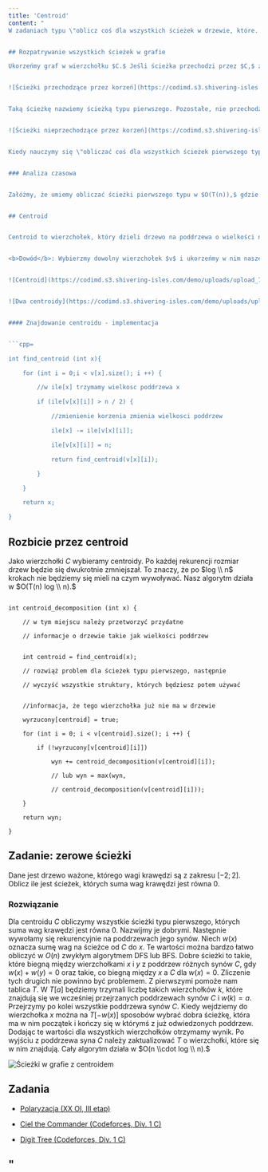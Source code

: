 ```yaml
---
title: 'Centroid'
content: "
W zadaniach typu \"oblicz coś dla wszystkich ścieżek w drzewie, które...\" bardzo przydatna okazuje się technika rozbicia przez centroid - dziel i zwyciężaj na drzewie.


## Rozpatrywanie wszystkich ścieżek w grafie

Ukorzeńmy graf w wierzchołku $C.$ Jeśli ścieżka przechodzi przez $C,$ zaczyna się w poddrzewie jednego z jego synów i kończy albo w $C,$ albo w poddrzewie innego syna $C.$


![Ścieżki przechodzące przez korzeń](https://codimd.s3.shivering-isles.com/demo/uploads/upload_a5f196a345f8396067e943edfb219cec.png)


Taką ścieżkę nazwiemy ścieżką typu pierwszego. Pozostałe, nie przechodzące przez $C,$ nazwiemy ścieżkami typu drugiego. Znajdują się one w całości, w poddrzewie jednego z synów $C.$


![Ścieżki nieprzechodzące przez korzeń](https://codimd.s3.shivering-isles.com/demo/uploads/upload_4f269887d1b97a398f5b6698dbeb0375.png)


Kiedy nauczymy się \"obliczać coś dla wszystkich ścieżek pierwszego typu w drzewie, które...\", moglibyśmy to zrobić, następnie usunąć $C$ z drzewa i wywołać się rekurencyjnie na poddrzewach jego synów. Jest tak dlatego, że dla każdej ścieżki drugiego typu można wybrać inny wierzchołek $C$ tak, by stała się ścieżką pierwszego typu.


### Analiza czasowa


Załóżmy, że umiemy obliczać ścieżki pierwszego typu w $O(T(n)),$ gdzie $n$ to liczba wierzchołków w drzewie. Niech $|x|$ oznacza wielkość poddrzewa ukorzenionego w $x.$ Wówczas po pierwszym wywołaniu rekurencyjnym otrzymujemy złożoność rzędu $O(T(n) + \\sum T(|u_i|)) \\leq O(T(n) + T(n)),$ gdzie $u_i$ to $i$-ty syn $C.$ Po drugim wywołaniu koszt czasowy wyniesie $O(T(n) + T(n) + T(n)).$ Natomiast $r$ wywołań zajmie nie więcej niż $O((r+1) \\cdot T (n)) \\sim O(r \\cdot T(n)).$ Nie umiemy przyspieszyć $T(n).$ Czy umiemy tak wybierać kolejne wierzchołki $C,$ by $r$ było nieduże? Gdybyśmy nie umieli, nie byłoby tego artykułu ;)


## Centroid


Centroid to wierzchołek, który dzieli drzewo na poddrzewa o wielkości nie większej niż połowa całego drzewa. Każde drzewo ma jeden lub dwa centroidy połączone krawędzią.


<b>Dowód</b>: Wybierzmy dowolny wierzchołek $v$ i ukorzeńmy w nim nasze drzewo. Jeśli żadne z poddrzew synów $v$ nie jest większe niż $\\frac{n}{2},$ $v$ jest centroidem. W przeciwnym pod $v$ podstawimy syna, którego poddrzewo jest większe niż $\\frac{n}{2}.$ Może istnieć maksymalnie jeden taki syn. Nowe $v$ stanie się nowym korzeniem. Poddrzewo starego $v$ jest mniejsze niż $\\frac{n}{2}.$ Zmienianie $v$ wykonujemy tak długo, aż nie stanie się ono centroidem. Ponieważ nigdy się nie cofamy, a liczba wierzchołków w drzewie jest skończona w końcu największe poddrzewo będzie musiało być mniejsze niż $\\frac{n}{2}$ – program zawsze się zatrzyma, a centroid zawsze istnieje. Każdy syn $v,$ którego poddrzewo jest mniejsze niż $\\frac{n}{2}$ na pewno nie będzie centroidem, ponieważ gdyby był korzeniem, to poddrzewo $v$ byłoby większe niż $\\frac{n}{2}.$ Tym bardziej żaden wierzchołek w poddrzewie tego syna nim nie będzie. Natomiast syn, którego poddrzewo jest równe $\\frac{n}{2}$ będzie centroidem, a żaden wierzcholek w jego poddrzewie: nie. Taki syn może istnieć maksymalnie jeden i w oczywisty sposób jest połączony krawędzią z $v.$


![Centroid](https://codimd.s3.shivering-isles.com/demo/uploads/upload_72e34db992397087717ffe16a4c0b82a.png)


![Dwa centroidy](https://codimd.s3.shivering-isles.com/demo/uploads/upload_f5e086fa49e0f0c6e74f28a3dffd972c.png)


#### Znajdowanie centroidu - implementacja


```cpp=

int find_centroid (int x){

	for (int i = 0;i < v[x].size(); i ++) {

		//w ile[x] trzymamy wielkosc poddrzewa x

		if (ile[v[x][i]] > n / 2) {

			//zmienienie korzenia zmienia wielkosci poddrzew

			ile[x] -= ile[v[x][i]];

			ile[v[x][i]] = n;

			return find_centroid(v[x][i]);

		}

	}

	return x;

}

```


## Rozbicie przez centroid

Jako wierzchołki $C$ wybieramy centroidy. Po każdej rekurencji rozmiar drzew będzie się dwukrotnie zmniejszał. To znaczy, że po $log \\ n$ krokach nie będziemy się mieli na czym wywoływać. Nasz algorytm działa w $O(T(n) log \\ n).$


```cpp=

int centroid_decomposition (int x) {

	// w tym miejscu należy przetworzyć przydatne

	// informacje o drzewie takie jak wielkości poddrzew
	

	int centroid = find_centroid(x);

	// rozwiąż problem dla ścieżek typu pierwszego, następnie

	// wyczyść wszystkie struktury, których będziesz potem używać
	

	//informacja, że tego wierzchołka już nie ma w drzewie

	wyrzucony[centroid] = true;

	for (int i = 0; i < v[centroid].size(); i ++) {

		if (!wyrzucony[v[centroid][i]])

			wyn += centroid_decomposition(v[centroid][i]);

			// lub wyn = max(wyn,

			// centroid_decomposition(v[centroid][i]));

	}

	return wyn;

}

```


## Zadanie: zerowe ścieżki

Dane jest drzewo ważone, którego wagi krawędzi są z zakresu $[-2; 2].$ Oblicz ile jest ścieżek, których suma wag krawędzi jest równa $0.$


### Rozwiązanie

Dla centroidu $C$ obliczymy wszystkie ścieżki typu pierwszego, których suma wag krawędzi jest równa $0.$ Nazwijmy je dobrymi. Następnie wywołamy się rekurencyjnie na poddrzewach jego synów. Niech $w(x)$ oznacza sumę wag na ścieżce od $C$ do $x.$ Te wartości można bardzo łatwo obliczyć w $O(n)$ zwykłym algorytmem DFS lub BFS. Dobre ścieżki to takie, które biegną między wierzchołkami $x$ i $y$ z poddrzew różnych synów $C,$ gdy $w(x) + w(y) = 0$ oraz takie, co biegną między $x$ a $C$ dla $w(x) = 0.$ Zliczenie tych drugich nie powinno być problemem. Z pierwszymi pomoże nam tablica $T.$ W $T[a]$ będziemy trzymali liczbę takich wierzchołków $k,$ które znajdują się we wcześniej przejrzanych poddrzewach synów $C$ i $w(k) = a.$ Przejrzymy po kolei wszystkie poddrzewa synów $C.$ Kiedy wejdziemy do wierzchołka $x$ można na $T[-w(x)]$ sposobów wybrać dobra ścieżkę, która ma w nim początek i kończy się w którymś z już odwiedzonych poddrzew. Dodając te wartości dla wszystkich wierzchołków otrzymamy wynik. Po wyjściu z poddrzewa syna $C$ należy zaktualizować $T$ o wierzchołki, które się w nim znajdują. Cały algorytm działa w $O(n \\cdot log \\ n).$


![Ścieżki w grafie z centroidem](https://codimd.s3.shivering-isles.com/demo/uploads/upload_4780681f7c6682e2b311f358c05fbec6.png)


## Zadania

- [Polaryzacja (XX OI, III etap)](https://szkopul.edu.pl/problemset/problem/vG3DC9--8cjl4sPNwjBj9ag6/site/?key=statement)

- [Ciel the Commander (Codeforces, Div. 1 C)](https://codeforces.com/contest/321/problem/C)

- [Digit Tree (Codeforces, Div. 1 C)](https://codeforces.com/contest/715/problem/C)

"
---
```

